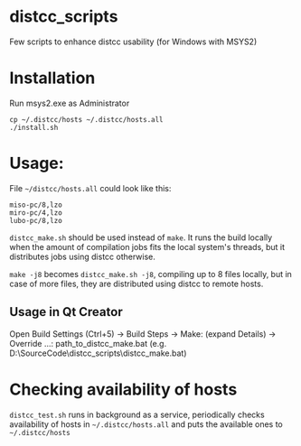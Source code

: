 # distcc_scripts
Few scripts to enhance distcc usability (for Windows with MSYS2)

# Installation
Run msys2.exe as Administrator
```
cp ~/.distcc/hosts ~/.distcc/hosts.all
./install.sh
```

# Usage:
File `~/distcc/hosts.all` could look like this:
```
miso-pc/8,lzo
miro-pc/4,lzo
lubo-pc/8,lzo
```

`distcc_make.sh` should be used instead of `make`. It runs the build locally when the amount of compilation jobs fits the local system's threads, but it distributes jobs using distcc otherwise.

`make -j8` becomes `distcc_make.sh -j8`, compiling up to 8 files locally, but in case of more files, they are distributed using distcc to remote hosts.

## Usage in Qt Creator
Open Build Settings (Ctrl+5) -> Build Steps -> Make: (expand Details) -> Override ...: path_to_distcc_make.bat (e.g. D:\SourceCode\distcc_scripts\distcc_make.bat)

# Checking availability of hosts
`distcc_test.sh` runs in background as a service, periodically checks availability of hosts in `~/.distcc/hosts.all` and puts the available ones to `~/.distcc/hosts`
